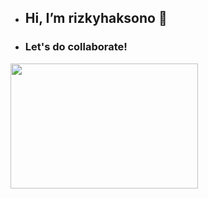 - <h2> Hi, I’m rizkyhaksono 👋</h2>

- <h3>Let's do collaborate!</h3>

<img src="https://media.giphy.com/media/rFfmUWVMOyKVG/giphy.gif" width="300" height="200" />


<!---
rizkyhaksono/rizkyhaksono is a ✨ special ✨ repository because its `README.md` (this file) appears on your GitHub profile.
You can click the Preview link to take a look at your changes.
--->
